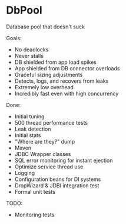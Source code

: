 # DbPool
Database pool that doesn't suck

Goals:
- No deadlocks
- Never stalls
- DB shielded from app load spikes
- App shielded from DB connector overloads
- Graceful sizing adjustments
- Detects, logs, and recovers from leaks
- Extremely low overhead
- Incredibly fast even with high concurrency


Done:
- Initial tuning
- 500 thread performance tests
- Leak detection
- Initial stats
- "Where are they?" dump
- Maven
- JDBC Wrapper classes
- SQL error monitoring for instant ejection
- Optimize service thread use
- Logging
- Configuration beans for DI systems
- DropWizard & JDBI integration test
- Formal unit tests

TODO:
- Monitoring tests
